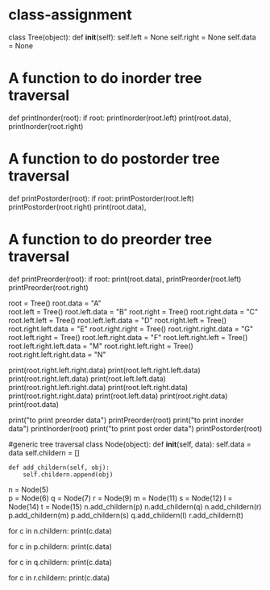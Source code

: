# class-assignment
class Tree(object):
    def __init__(self):
        self.left = None
        self.right = None
        self.data = None

# A function to do inorder tree traversal 
def printInorder(root): 
    if root: 
        printInorder(root.left) 
        print(root.data), 
        printInorder(root.right) 
  
# A function to do postorder tree traversal 
def printPostorder(root): 
    if root:
        printPostorder(root.left) 
        printPostorder(root.right) 
        print(root.data), 
  
  
# A function to do preorder tree traversal 
def printPreorder(root): 
    if root: 
        print(root.data),
        printPreorder(root.left) 
        printPreorder(root.right) 

root = Tree()
root.data = "A"     
root.left = Tree()
root.left.data = "B"
root.right = Tree()
root.right.data = "C"
root.left.left = Tree()
root.left.left.data = "D"
root.right.left = Tree()
root.right.left.data = "E"
root.right.right = Tree()
root.right.right.data = "G"
root.left.right = Tree()
root.left.right.data = "F"
root.left.right.left = Tree()
root.left.right.left.data = "M"
root.right.left.right = Tree()
root.right.left.right.data = "N"


print(root.right.left.right.data)
print(root.left.right.left.data)
print(root.right.left.data)
print(root.left.left.data)
print(root.right.left.right.data)
print(root.left.right.data)
print(root.right.right.data)
print(root.left.data)
print(root.right.data)
print(root.data)

print("to print preorder data")
printPreorder(root) 
print("to print inorder data")
printInorder(root) 
print("to print post order data")
printPostorder(root)


#generic tree traversal
class Node(object):
    def __init__(self, data):
        self.data = data
        self.childern = []
        
    def add_childern(self, obj):
        self.childern.append(obj)
 
n = Node(5)    
p = Node(6)
q = Node(7)
r = Node(9)
m = Node(11)
s = Node(12)
l = Node(14)
t = Node(15)
n.add_childern(p)
n.add_childern(q)
n.add_childern(r)
p.add_childern(m)
p.add_childern(s)
q.add_childern(l)
r.add_childern(t)

for c in n.childern:
    print(c.data)

for c in p.childern:
    print(c.data)
    
for c in q.childern:
    print(c.data)
    
for c in r.childern:
    print(c.data)



  
    
